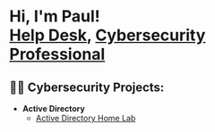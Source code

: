 <h1>Hi, I'm Paul! <br/><a href="https://github.com/joshmadakor1">Help Desk</a>, <a href="https://www.linkedin.com/in/cyberguypaul/">Cybersecurity Professional</a></h1>

<h2>👨‍💻 Cybersecurity Projects:</h2>

- <b>Active Directory</b>
  - [Active Directory Home Lab](https://github.com/Cybershifter/url)
